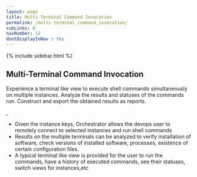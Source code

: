```yaml
---
layout: page
title: Multi-Terminal Command Invocation
permalink: /multi-terminal_command_invocation/
subLinks: 8
navNumber: 12
dontDisplayInNav : Yes
---
```

<div class='mainContent'>
<div class='sidebar-wrapper'>
{% include sidebar.html %}
</div>
<div class='content-area'>
<h2>Multi-Terminal Command Invocation</h2>
<p>
Experience a terminal like view to execute shell commands simultaneously on multiple instances. Analyze the results and statuses of the commands run. Construct and export the obtained results as reports.</p>

<div class='gallerysection'>
<a rel="gallery" class="fancybox" href="/orchestrator/images/multi-terminal-command.png">
<img src="/orchestrator/images/thumb/multi-terminal-command.png" alt=""/>
</a>

<a rel="gallery" class="fancybox" href="/orchestrator/images/multi-terminal3.png">
<img src="/orchestrator/images/thumb/multi-terminal3.png" alt=""/>
</a>

</div>

<ul>
<li>Given the instance keys, Orchestrator allows the devops user to remotely connect to selected instances and run shell commands</li>

<li>Results on the multiple terminals can be analyzed to verify installation of software, check versions of installed software, processes, existence of certain configuration files.</li>

<li>A typical terminal like view is provided for the user to run the commands, have a history of executed commands, see their statuses, switch views for instances,etc</li>
</ul>
</div>
</div>